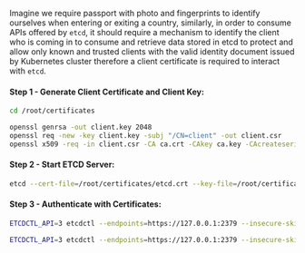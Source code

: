 Imagine we require passport with photo and fingerprints to identify ourselves when entering or exiting a country, similarly, in order to consume APIs offered by `etcd`, it should require a mechanism to identify the client who is coming in to consume and retrieve data stored in etcd to protect and allow only known and trusted clients with the valid identity document issued by Kubernetes cluster therefore a client certificate is required to interact with `etcd`.

#### Step 1 - Generate Client Certificate and Client Key:
```sh
cd /root/certificates
```
```sh
openssl genrsa -out client.key 2048
openssl req -new -key client.key -subj "/CN=client" -out client.csr
openssl x509 -req -in client.csr -CA ca.crt -CAkey ca.key -CAcreateserial -out client.crt -extensions v3_req  -days 1000
```

#### Step 2 - Start ETCD Server:
```sh
etcd --cert-file=/root/certificates/etcd.crt --key-file=/root/certificates/etcd.key --advertise-client-urls=https://127.0.0.1:2379 --client-cert-auth --trusted-ca-file=/root/certificates/ca.crt  --listen-client-urls=https://127.0.0.1:2379
```
#### Step 3 - Authenticate with Certificates:
```sh
ETCDCTL_API=3 etcdctl --endpoints=https://127.0.0.1:2379 --insecure-skip-tls-verify  --insecure-transport=false --cert /root/certificates/client.crt --key /root/certificates/client.key put course "kplabs is awesome!"

ETCDCTL_API=3 etcdctl --endpoints=https://127.0.0.1:2379 --insecure-skip-tls-verify  --insecure-transport=false --cert /root/certificates/client.crt --key /root/certificates/client.key get course
```
